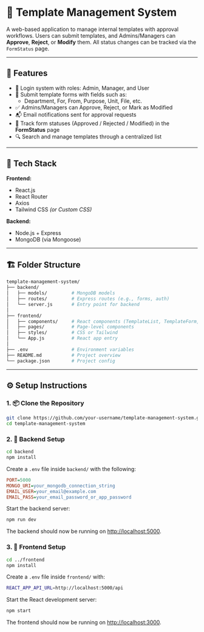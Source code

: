 # 📝 Template Management System

A web-based application to manage internal templates with approval workflows. Users can submit templates, and Admins/Managers can **Approve**, **Reject**, or **Modify** them. All status changes can be tracked via the `FormStatus` page.

---

## 🚀 Features

- 🔐 Login system with roles: Admin, Manager, and User  
- 📄 Submit template forms with fields such as:
  - Department, For, From, Purpose, Unit, File, etc.
- ✅ Admins/Managers can Approve, Reject, or Mark as Modified  
- 📬 Email notifications sent for approval requests  
- 📂 Track form statuses (Approved / Rejected / Modified) in the **FormStatus** page  
- 🔍 Search and manage templates through a centralized list

---

## 🧰 Tech Stack

**Frontend:**
- React.js  
- React Router  
- Axios  
- Tailwind CSS *(or Custom CSS)*

**Backend:**
- Node.js + Express  
- MongoDB (via Mongoose)

---

## 🏗️ Folder Structure

```bash
template-management-system/
├── backend/
│   ├── models/         # MongoDB models
│   ├── routes/         # Express routes (e.g., forms, auth)
│   └── server.js       # Entry point for backend
│
├── frontend/
│   ├── components/     # React components (TemplateList, TemplateForm, FormStatus)
│   ├── pages/          # Page-level components
│   ├── styles/         # CSS or Tailwind
│   └── App.js          # React app entry
│
├── .env                # Environment variables
├── README.md           # Project overview
└── package.json        # Project config
```

---

## ⚙️ Setup Instructions

### 1. 📦 Clone the Repository

```bash
git clone https://github.com/your-username/template-management-system.git
cd template-management-system
```

### 2. 🔧 Backend Setup

```bash
cd backend
npm install
```

Create a `.env` file inside `backend/` with the following:

```ini
PORT=5000
MONGO_URI=your_mongodb_connection_string
EMAIL_USER=your_email@example.com
EMAIL_PASS=your_email_password_or_app_password
```

Start the backend server:

```bash
npm run dev
```

The backend should now be running on [http://localhost:5000](http://localhost:5000).

### 3. 🎨 Frontend Setup

```bash
cd ../frontend
npm install
```

Create a `.env` file inside `frontend/` with:

```bash
REACT_APP_API_URL=http://localhost:5000/api
```

Start the React development server:

```bash
npm start
```

The frontend should now be running on [http://localhost:3000](http://localhost:3000).
